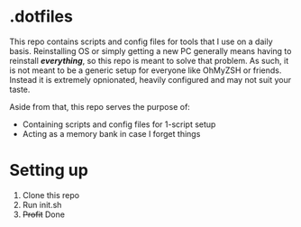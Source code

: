# .dotfiles
This repo contains scripts and config files for tools that I use on a daily basis. Reinstalling OS or simply getting a new PC generally means having to reinstall **_everything_**, so this repo is meant to solve that problem. As such, it is not meant to be a generic setup for everyone like OhMyZSH or friends. Instead it is extremely opnionated, heavily configured and may not suit your taste.

Aside from that, this repo serves the purpose of:
- Containing scripts and config files for 1-script setup
- Acting as a memory bank in case I forget things

# Setting up
1. Clone this repo
2. Run init.sh
3. ~~Profit~~ Done
